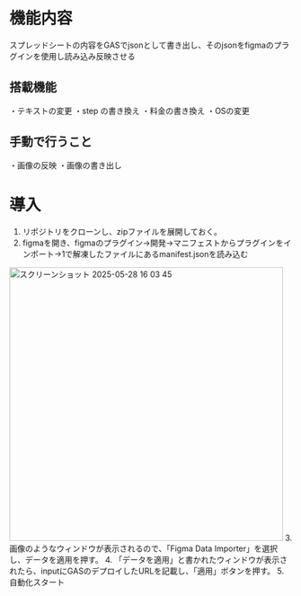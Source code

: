 # 機能内容
スプレッドシートの内容をGASでjsonとして書き出し、そのjsonをfigmaのプラグインを使用し読み込み反映させる

## 搭載機能
・テキストの変更
・step の書き換え
・料金の書き換え
・OSの変更

## 手動で行うこと
・画像の反映
・画像の書き出し

# 導入
1. リポジトリをクローンし、zipファイルを展開しておく。
2. figmaを開き、figmaのプラグイン→開発→マニフェストからプラグインをインポート→1で解凍したファイルにあるmanifest.jsonを読み込む
<img width="487" alt="スクリーンショット 2025-05-28 16 03 45" src="https://github.com/user-attachments/assets/f9cce42c-6f9b-41cb-83ce-2a20e96282a9" />
3. 画像のようなウィンドウが表示されるので、「Figma Data Importer」を選択し、データを適用を押す。
4. 「データを適用」と書かれたウィンドウが表示されたら、inputにGASのデプロイしたURLを記載し、「適用」ボタンを押す。
5. 自動化スタート
